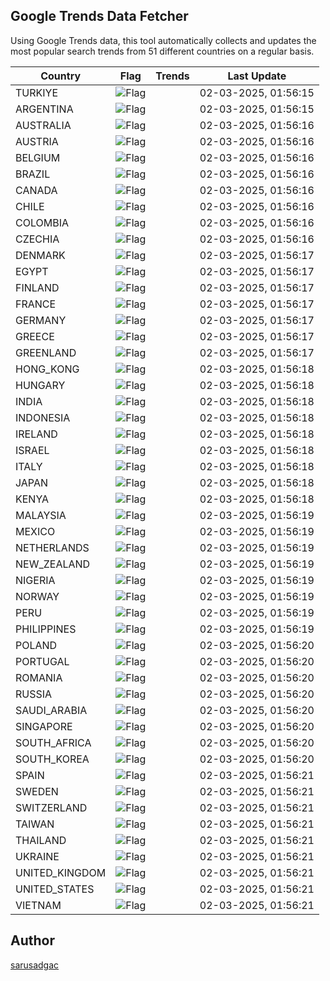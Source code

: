 
## Google Trends Data Fetcher

Using Google Trends data, this tool automatically collects and updates the most popular search trends from 51 different countries on a regular basis.


| Country | Flag | Trends | Last Update |
| --- | --- | --- | --- |
| TURKIYE | ![Flag](https://flagcdn.com/16x12/tr.png) |  | 02-03-2025, 01:56:15 |
| ARGENTINA | ![Flag](https://flagcdn.com/16x12/ar.png) |  | 02-03-2025, 01:56:15 |
| AUSTRALIA | ![Flag](https://flagcdn.com/16x12/au.png) |  | 02-03-2025, 01:56:16 |
| AUSTRIA | ![Flag](https://flagcdn.com/16x12/at.png) |  | 02-03-2025, 01:56:16 |
| BELGIUM | ![Flag](https://flagcdn.com/16x12/be.png) |  | 02-03-2025, 01:56:16 |
| BRAZIL | ![Flag](https://flagcdn.com/16x12/br.png) |  | 02-03-2025, 01:56:16 |
| CANADA | ![Flag](https://flagcdn.com/16x12/ca.png) |  | 02-03-2025, 01:56:16 |
| CHILE | ![Flag](https://flagcdn.com/16x12/cl.png) |  | 02-03-2025, 01:56:16 |
| COLOMBIA | ![Flag](https://flagcdn.com/16x12/co.png) |  | 02-03-2025, 01:56:16 |
| CZECHIA | ![Flag](https://flagcdn.com/16x12/cz.png) |  | 02-03-2025, 01:56:16 |
| DENMARK | ![Flag](https://flagcdn.com/16x12/dk.png) |  | 02-03-2025, 01:56:17 |
| EGYPT | ![Flag](https://flagcdn.com/16x12/eg.png) |  | 02-03-2025, 01:56:17 |
| FINLAND | ![Flag](https://flagcdn.com/16x12/fi.png) |  | 02-03-2025, 01:56:17 |
| FRANCE | ![Flag](https://flagcdn.com/16x12/fr.png) |  | 02-03-2025, 01:56:17 |
| GERMANY | ![Flag](https://flagcdn.com/16x12/de.png) |  | 02-03-2025, 01:56:17 |
| GREECE | ![Flag](https://flagcdn.com/16x12/gr.png) |  | 02-03-2025, 01:56:17 |
| GREENLAND | ![Flag](https://flagcdn.com/16x12/gl.png) |  | 02-03-2025, 01:56:17 |
| HONG_KONG | ![Flag](https://flagcdn.com/16x12/hk.png) |  | 02-03-2025, 01:56:18 |
| HUNGARY | ![Flag](https://flagcdn.com/16x12/hu.png) |  | 02-03-2025, 01:56:18 |
| INDIA | ![Flag](https://flagcdn.com/16x12/in.png) |  | 02-03-2025, 01:56:18 |
| INDONESIA | ![Flag](https://flagcdn.com/16x12/id.png) |  | 02-03-2025, 01:56:18 |
| IRELAND | ![Flag](https://flagcdn.com/16x12/ie.png) |  | 02-03-2025, 01:56:18 |
| ISRAEL | ![Flag](https://flagcdn.com/16x12/il.png) |  | 02-03-2025, 01:56:18 |
| ITALY | ![Flag](https://flagcdn.com/16x12/it.png) |  | 02-03-2025, 01:56:18 |
| JAPAN | ![Flag](https://flagcdn.com/16x12/jp.png) |  | 02-03-2025, 01:56:18 |
| KENYA | ![Flag](https://flagcdn.com/16x12/ke.png) |  | 02-03-2025, 01:56:18 |
| MALAYSIA | ![Flag](https://flagcdn.com/16x12/my.png) |  | 02-03-2025, 01:56:19 |
| MEXICO | ![Flag](https://flagcdn.com/16x12/mx.png) |  | 02-03-2025, 01:56:19 |
| NETHERLANDS | ![Flag](https://flagcdn.com/16x12/nl.png) |  | 02-03-2025, 01:56:19 |
| NEW_ZEALAND | ![Flag](https://flagcdn.com/16x12/nz.png) |  | 02-03-2025, 01:56:19 |
| NIGERIA | ![Flag](https://flagcdn.com/16x12/ng.png) |  | 02-03-2025, 01:56:19 |
| NORWAY | ![Flag](https://flagcdn.com/16x12/no.png) |  | 02-03-2025, 01:56:19 |
| PERU | ![Flag](https://flagcdn.com/16x12/pe.png) |  | 02-03-2025, 01:56:19 |
| PHILIPPINES | ![Flag](https://flagcdn.com/16x12/ph.png) |  | 02-03-2025, 01:56:19 |
| POLAND | ![Flag](https://flagcdn.com/16x12/pl.png) |  | 02-03-2025, 01:56:20 |
| PORTUGAL | ![Flag](https://flagcdn.com/16x12/pt.png) |  | 02-03-2025, 01:56:20 |
| ROMANIA | ![Flag](https://flagcdn.com/16x12/ro.png) |  | 02-03-2025, 01:56:20 |
| RUSSIA | ![Flag](https://flagcdn.com/16x12/ru.png) |  | 02-03-2025, 01:56:20 |
| SAUDI_ARABIA | ![Flag](https://flagcdn.com/16x12/sa.png) |  | 02-03-2025, 01:56:20 |
| SINGAPORE | ![Flag](https://flagcdn.com/16x12/sg.png) |  | 02-03-2025, 01:56:20 |
| SOUTH_AFRICA | ![Flag](https://flagcdn.com/16x12/za.png) |  | 02-03-2025, 01:56:20 |
| SOUTH_KOREA | ![Flag](https://flagcdn.com/16x12/kr.png) |  | 02-03-2025, 01:56:20 |
| SPAIN | ![Flag](https://flagcdn.com/16x12/es.png) |  | 02-03-2025, 01:56:21 |
| SWEDEN | ![Flag](https://flagcdn.com/16x12/se.png) |  | 02-03-2025, 01:56:21 |
| SWITZERLAND | ![Flag](https://flagcdn.com/16x12/ch.png) |  | 02-03-2025, 01:56:21 |
| TAIWAN | ![Flag](https://flagcdn.com/16x12/tw.png) |  | 02-03-2025, 01:56:21 |
| THAILAND | ![Flag](https://flagcdn.com/16x12/th.png) |  | 02-03-2025, 01:56:21 |
| UKRAINE | ![Flag](https://flagcdn.com/16x12/ua.png) |  | 02-03-2025, 01:56:21 |
| UNITED_KINGDOM | ![Flag](https://flagcdn.com/16x12/gb.png) |  | 02-03-2025, 01:56:21 |
| UNITED_STATES | ![Flag](https://flagcdn.com/16x12/us.png) |  | 02-03-2025, 01:56:21 |
| VIETNAM | ![Flag](https://flagcdn.com/16x12/vn.png) |  | 02-03-2025, 01:56:21 |


## Author
 [sarusadgac](https://x.com/sarusadgac)
